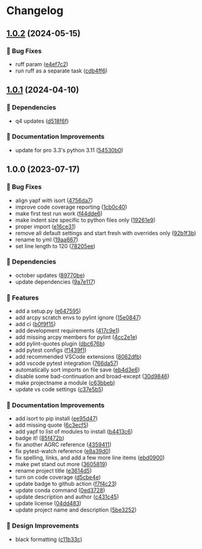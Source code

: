 # Changelog

## [1.0.2](https://github.com/agrc/python/compare/v1.0.1...v1.0.2) (2024-05-15)


### 🐛 Bug Fixes

* ruff param ([e4ef7c2](https://github.com/agrc/python/commit/e4ef7c263623095f49d1c37460e5f17b73fa1be0))
* run ruff as a separate task ([cdb4ff6](https://github.com/agrc/python/commit/cdb4ff6293e4bd5cf4f9850fe4d9dbe4539c2ca6))

## [1.0.1](https://github.com/agrc/python/compare/v1.0.0...v1.0.1) (2024-04-10)


### 🌲 Dependencies

* q4 updates ([d518f6f](https://github.com/agrc/python/commit/d518f6f4575021518a85183e103ec97aa8f500ee))


### 📖 Documentation Improvements

* update for pro 3.3's python 3.11 ([54530b0](https://github.com/agrc/python/commit/54530b06e6a7474ffe2d6969410da8bbf7937054))

## 1.0.0 (2023-07-17)


### 🐛 Bug Fixes

* align yapf with isort ([4756da7](https://github.com/agrc/python/commit/4756da76a7a83ac98074a344e16c5e4af949a3b5))
* improve code coverage reporting ([1cb0c40](https://github.com/agrc/python/commit/1cb0c405356114e9a7cf886a7414b7dedfec68ac))
* make first test run work ([f44dde6](https://github.com/agrc/python/commit/f44dde6098d13764748a5bab388ef2cd741eb9d1))
* make indent size specific to python files only ([19261e9](https://github.com/agrc/python/commit/19261e9122e6c47350ad87712c1a7a3f11132ddd))
* proper import ([e16ce31](https://github.com/agrc/python/commit/e16ce313b81a7397ce76ec7d5c59a3104b64c098))
* remove all default settings and start fresh with overrides only ([92b1f3b](https://github.com/agrc/python/commit/92b1f3b8811be133dbed727f59fcc81a883f6e0e))
* rename to yml ([19aa667](https://github.com/agrc/python/commit/19aa667d774f27edd64d80d9ba7e7c9c99e3b848))
* set line length to 120 ([78205ee](https://github.com/agrc/python/commit/78205ee8e9a8845ddd8cf9805f38743d057d16f1))


### 🌲 Dependencies

* october updates ([89770be](https://github.com/agrc/python/commit/89770bebf4d3823a863b9efc8f184a72a0e9edca))
* update dependencies ([9a7e117](https://github.com/agrc/python/commit/9a7e1178917d63005c11a0f870287b89380a0c6d))


### 🚀 Features

* add a setup.py ([e647595](https://github.com/agrc/python/commit/e647595b34e5f7b1a48bbcefafafb7af4e7479d0))
* add arcpy scratch envs to pylint ignore ([15e0847](https://github.com/agrc/python/commit/15e08471ddcf5e9952699c3e9426042e67aadad8))
* add ci ([b0f9f15](https://github.com/agrc/python/commit/b0f9f1543adf37395924225323950bc6ca2d8071))
* add development requirements ([417c9e1](https://github.com/agrc/python/commit/417c9e113613ff8bcf09a47c29a0321680f6f4bf))
* add missing arcpy members for pylint ([4cc2e1e](https://github.com/agrc/python/commit/4cc2e1e584493fc92111997ca37fa7614c75f973))
* add pylint-quotes plugin ([dbc676b](https://github.com/agrc/python/commit/dbc676b062fb18f5d12e2a3f1c5431f109160b5b))
* add pytest configs ([f1439f1](https://github.com/agrc/python/commit/f1439f154303cc572c6884ed25d570eb2b651b73))
* add recommended VSCode extensions ([8062dfb](https://github.com/agrc/python/commit/8062dfbe7966b142ddc46deb7a2b75a4b0342d96))
* add vscode pytest integration ([766da57](https://github.com/agrc/python/commit/766da57aee37576acfe16e0d28c8e0c91f2fe42d))
* automatically sort imports on file save ([eb4d3e6](https://github.com/agrc/python/commit/eb4d3e66de45fc7b65351f74315258ad92d2fe37))
* disable some bad-continuation and broad-except ([30d9846](https://github.com/agrc/python/commit/30d984637a87af822420be107ab856c4309ce177))
* make projectname a module ([c63bbeb](https://github.com/agrc/python/commit/c63bbeba8f64e363cd7a65bbad877d5ec744e377))
* update vs code settings ([c37e5b5](https://github.com/agrc/python/commit/c37e5b5991bd60c18bf607e710d48576715cd10e))


### 📖 Documentation Improvements

* add isort to pip install ([ee95d47](https://github.com/agrc/python/commit/ee95d47e2d57e3871e17a84a323c5593bce5255e))
* add missing quote ([6c3ecf5](https://github.com/agrc/python/commit/6c3ecf560cb0a63744dfe6a1f882259bf7d10433))
* add yapf to list of modules to install ([b4413c6](https://github.com/agrc/python/commit/b4413c6f897edbf68cc8631affadae44624289d0))
* badge it! ([85f472b](https://github.com/agrc/python/commit/85f472b8a13729e0ce6c017580313bff0cae85db))
* fix another AGRC reference ([4359411](https://github.com/agrc/python/commit/43594116ae5e08d8cf0ccf28aac7a01223990978))
* fix pytest-watch reference ([e8a39d0](https://github.com/agrc/python/commit/e8a39d09e78660225d298a0715d85328ea05ca54))
* fix spelling, links, and add a few more line items ([ebd0900](https://github.com/agrc/python/commit/ebd0900fd9dbd4c7a39b5fdd3170415102c2c899))
* make pwt stand out more ([3605819](https://github.com/agrc/python/commit/3605819e854407e614b58ae4357cfcca87dbcaf6))
* rename project title ([e3614d5](https://github.com/agrc/python/commit/e3614d55c7ae3d62bbdc82be037a36dc8b5beb9b))
* turn on code coverage ([d5cbe4e](https://github.com/agrc/python/commit/d5cbe4ed0117d887aab96e390ce6c05b337f7d7e))
* update badge to github action ([f7f4c23](https://github.com/agrc/python/commit/f7f4c23f3e2a815217f41a836db157536be0a45a))
* update conda command ([0ed3728](https://github.com/agrc/python/commit/0ed3728932a6c13f199d7e7fe81b8c5d1875c7d9))
* update description and author ([c431c45](https://github.com/agrc/python/commit/c431c455e70508be58c16520f4d3c292cdbf59ee))
* update license ([04dd483](https://github.com/agrc/python/commit/04dd4831d32ec671fe11994b08a74aa71f433389))
* update project name and description ([5be3252](https://github.com/agrc/python/commit/5be32527739a4c702411998bb1fef322602ec28e))


### 🎨 Design Improvements

* black formatting ([c11b33c](https://github.com/agrc/python/commit/c11b33cf21e9501c73d65ab86b18a0cf23ba0820))
